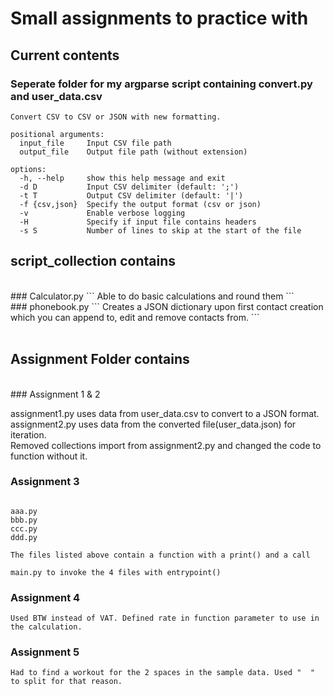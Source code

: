 # **Small assignments to practice with**

## **Current contents**

### Seperate folder for my argparse script containing convert.py and user_data.csv

```
Convert CSV to CSV or JSON with new formatting.

positional arguments:
  input_file     Input CSV file path
  output_file    Output file path (without extension)

options:
  -h, --help     show this help message and exit
  -d D           Input CSV delimiter (default: ';')
  -t T           Output CSV delimiter (default: '|')
  -f {csv,json}  Specify the output format (csv or json)
  -v             Enable verbose logging
  -H             Specify if input file contains headers
  -s S           Number of lines to skip at the start of the file

```


## **script_collection contains**
<br>
### Calculator.py
```
Able to do basic calculations and round them
```
<br>
### phonebook.py
```
Creates a JSON dictionary upon first contact creation which you can append to, edit and remove contacts from.
```
<br>
<br>

## **Assignment Folder contains**
<br>
### Assignment 1 & 2

   assignment1.py uses data from user_data.csv to convert to a JSON format. <br>
   assignment2.py uses data from the converted file(user_data.json) for iteration.<br>
   Removed collections import from assignment2.py and changed the code to function without it.


### Assignment 3

```python3

aaa.py
bbb.py
ccc.py
ddd.py

The files listed above contain a function with a print() and a call

main.py to invoke the 4 files with entrypoint()

```

### Assignment 4

```
Used BTW instead of VAT. Defined rate in function parameter to use in the calculation.

```

### Assignment 5

```
Had to find a workout for the 2 spaces in the sample data. Used "  " to split for that reason. 
```
